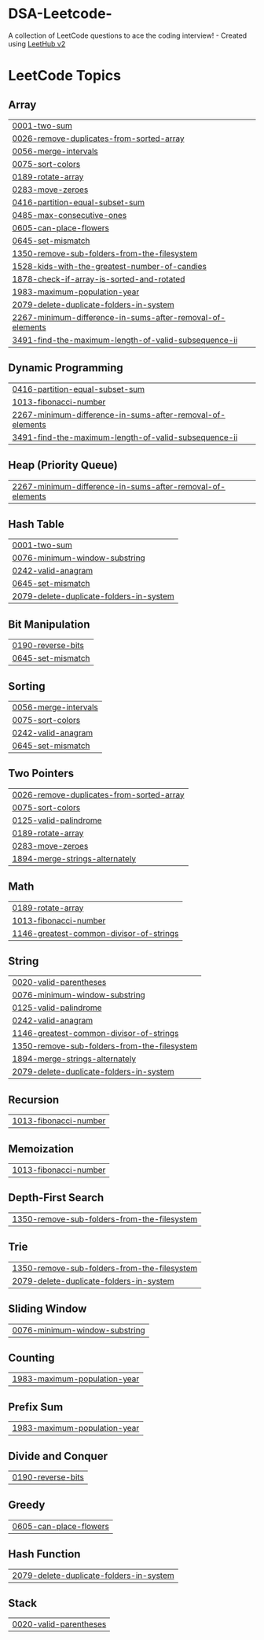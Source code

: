 # DSA-Leetcode-
A collection of LeetCode questions to ace the coding interview! - Created using [LeetHub v2](https://github.com/arunbhardwaj/LeetHub-2.0)

<!---LeetCode Topics Start-->
# LeetCode Topics
## Array
|  |
| ------- |
| [0001-two-sum](https://github.com/Praveen-koujalagi/DSA-Leetcode-/tree/master/0001-two-sum) |
| [0026-remove-duplicates-from-sorted-array](https://github.com/Praveen-koujalagi/DSA-Leetcode-/tree/master/0026-remove-duplicates-from-sorted-array) |
| [0056-merge-intervals](https://github.com/Praveen-koujalagi/DSA-Leetcode-/tree/master/0056-merge-intervals) |
| [0075-sort-colors](https://github.com/Praveen-koujalagi/DSA-Leetcode-/tree/master/0075-sort-colors) |
| [0189-rotate-array](https://github.com/Praveen-koujalagi/DSA-Leetcode-/tree/master/0189-rotate-array) |
| [0283-move-zeroes](https://github.com/Praveen-koujalagi/DSA-Leetcode-/tree/master/0283-move-zeroes) |
| [0416-partition-equal-subset-sum](https://github.com/Praveen-koujalagi/DSA-Leetcode-/tree/master/0416-partition-equal-subset-sum) |
| [0485-max-consecutive-ones](https://github.com/Praveen-koujalagi/DSA-Leetcode-/tree/master/0485-max-consecutive-ones) |
| [0605-can-place-flowers](https://github.com/Praveen-koujalagi/DSA-Leetcode-/tree/master/0605-can-place-flowers) |
| [0645-set-mismatch](https://github.com/Praveen-koujalagi/DSA-Leetcode-/tree/master/0645-set-mismatch) |
| [1350-remove-sub-folders-from-the-filesystem](https://github.com/Praveen-koujalagi/DSA-Leetcode-/tree/master/1350-remove-sub-folders-from-the-filesystem) |
| [1528-kids-with-the-greatest-number-of-candies](https://github.com/Praveen-koujalagi/DSA-Leetcode-/tree/master/1528-kids-with-the-greatest-number-of-candies) |
| [1878-check-if-array-is-sorted-and-rotated](https://github.com/Praveen-koujalagi/DSA-Leetcode-/tree/master/1878-check-if-array-is-sorted-and-rotated) |
| [1983-maximum-population-year](https://github.com/Praveen-koujalagi/DSA-Leetcode-/tree/master/1983-maximum-population-year) |
| [2079-delete-duplicate-folders-in-system](https://github.com/Praveen-koujalagi/DSA-Leetcode-/tree/master/2079-delete-duplicate-folders-in-system) |
| [2267-minimum-difference-in-sums-after-removal-of-elements](https://github.com/Praveen-koujalagi/DSA-Leetcode-/tree/master/2267-minimum-difference-in-sums-after-removal-of-elements) |
| [3491-find-the-maximum-length-of-valid-subsequence-ii](https://github.com/Praveen-koujalagi/DSA-Leetcode-/tree/master/3491-find-the-maximum-length-of-valid-subsequence-ii) |
## Dynamic Programming
|  |
| ------- |
| [0416-partition-equal-subset-sum](https://github.com/Praveen-koujalagi/DSA-Leetcode-/tree/master/0416-partition-equal-subset-sum) |
| [1013-fibonacci-number](https://github.com/Praveen-koujalagi/DSA-Leetcode-/tree/master/1013-fibonacci-number) |
| [2267-minimum-difference-in-sums-after-removal-of-elements](https://github.com/Praveen-koujalagi/DSA-Leetcode-/tree/master/2267-minimum-difference-in-sums-after-removal-of-elements) |
| [3491-find-the-maximum-length-of-valid-subsequence-ii](https://github.com/Praveen-koujalagi/DSA-Leetcode-/tree/master/3491-find-the-maximum-length-of-valid-subsequence-ii) |
## Heap (Priority Queue)
|  |
| ------- |
| [2267-minimum-difference-in-sums-after-removal-of-elements](https://github.com/Praveen-koujalagi/DSA-Leetcode-/tree/master/2267-minimum-difference-in-sums-after-removal-of-elements) |
## Hash Table
|  |
| ------- |
| [0001-two-sum](https://github.com/Praveen-koujalagi/DSA-Leetcode-/tree/master/0001-two-sum) |
| [0076-minimum-window-substring](https://github.com/Praveen-koujalagi/DSA-Leetcode-/tree/master/0076-minimum-window-substring) |
| [0242-valid-anagram](https://github.com/Praveen-koujalagi/DSA-Leetcode-/tree/master/0242-valid-anagram) |
| [0645-set-mismatch](https://github.com/Praveen-koujalagi/DSA-Leetcode-/tree/master/0645-set-mismatch) |
| [2079-delete-duplicate-folders-in-system](https://github.com/Praveen-koujalagi/DSA-Leetcode-/tree/master/2079-delete-duplicate-folders-in-system) |
## Bit Manipulation
|  |
| ------- |
| [0190-reverse-bits](https://github.com/Praveen-koujalagi/DSA-Leetcode-/tree/master/0190-reverse-bits) |
| [0645-set-mismatch](https://github.com/Praveen-koujalagi/DSA-Leetcode-/tree/master/0645-set-mismatch) |
## Sorting
|  |
| ------- |
| [0056-merge-intervals](https://github.com/Praveen-koujalagi/DSA-Leetcode-/tree/master/0056-merge-intervals) |
| [0075-sort-colors](https://github.com/Praveen-koujalagi/DSA-Leetcode-/tree/master/0075-sort-colors) |
| [0242-valid-anagram](https://github.com/Praveen-koujalagi/DSA-Leetcode-/tree/master/0242-valid-anagram) |
| [0645-set-mismatch](https://github.com/Praveen-koujalagi/DSA-Leetcode-/tree/master/0645-set-mismatch) |
## Two Pointers
|  |
| ------- |
| [0026-remove-duplicates-from-sorted-array](https://github.com/Praveen-koujalagi/DSA-Leetcode-/tree/master/0026-remove-duplicates-from-sorted-array) |
| [0075-sort-colors](https://github.com/Praveen-koujalagi/DSA-Leetcode-/tree/master/0075-sort-colors) |
| [0125-valid-palindrome](https://github.com/Praveen-koujalagi/DSA-Leetcode-/tree/master/0125-valid-palindrome) |
| [0189-rotate-array](https://github.com/Praveen-koujalagi/DSA-Leetcode-/tree/master/0189-rotate-array) |
| [0283-move-zeroes](https://github.com/Praveen-koujalagi/DSA-Leetcode-/tree/master/0283-move-zeroes) |
| [1894-merge-strings-alternately](https://github.com/Praveen-koujalagi/DSA-Leetcode-/tree/master/1894-merge-strings-alternately) |
## Math
|  |
| ------- |
| [0189-rotate-array](https://github.com/Praveen-koujalagi/DSA-Leetcode-/tree/master/0189-rotate-array) |
| [1013-fibonacci-number](https://github.com/Praveen-koujalagi/DSA-Leetcode-/tree/master/1013-fibonacci-number) |
| [1146-greatest-common-divisor-of-strings](https://github.com/Praveen-koujalagi/DSA-Leetcode-/tree/master/1146-greatest-common-divisor-of-strings) |
## String
|  |
| ------- |
| [0020-valid-parentheses](https://github.com/Praveen-koujalagi/DSA-Leetcode-/tree/master/0020-valid-parentheses) |
| [0076-minimum-window-substring](https://github.com/Praveen-koujalagi/DSA-Leetcode-/tree/master/0076-minimum-window-substring) |
| [0125-valid-palindrome](https://github.com/Praveen-koujalagi/DSA-Leetcode-/tree/master/0125-valid-palindrome) |
| [0242-valid-anagram](https://github.com/Praveen-koujalagi/DSA-Leetcode-/tree/master/0242-valid-anagram) |
| [1146-greatest-common-divisor-of-strings](https://github.com/Praveen-koujalagi/DSA-Leetcode-/tree/master/1146-greatest-common-divisor-of-strings) |
| [1350-remove-sub-folders-from-the-filesystem](https://github.com/Praveen-koujalagi/DSA-Leetcode-/tree/master/1350-remove-sub-folders-from-the-filesystem) |
| [1894-merge-strings-alternately](https://github.com/Praveen-koujalagi/DSA-Leetcode-/tree/master/1894-merge-strings-alternately) |
| [2079-delete-duplicate-folders-in-system](https://github.com/Praveen-koujalagi/DSA-Leetcode-/tree/master/2079-delete-duplicate-folders-in-system) |
## Recursion
|  |
| ------- |
| [1013-fibonacci-number](https://github.com/Praveen-koujalagi/DSA-Leetcode-/tree/master/1013-fibonacci-number) |
## Memoization
|  |
| ------- |
| [1013-fibonacci-number](https://github.com/Praveen-koujalagi/DSA-Leetcode-/tree/master/1013-fibonacci-number) |
## Depth-First Search
|  |
| ------- |
| [1350-remove-sub-folders-from-the-filesystem](https://github.com/Praveen-koujalagi/DSA-Leetcode-/tree/master/1350-remove-sub-folders-from-the-filesystem) |
## Trie
|  |
| ------- |
| [1350-remove-sub-folders-from-the-filesystem](https://github.com/Praveen-koujalagi/DSA-Leetcode-/tree/master/1350-remove-sub-folders-from-the-filesystem) |
| [2079-delete-duplicate-folders-in-system](https://github.com/Praveen-koujalagi/DSA-Leetcode-/tree/master/2079-delete-duplicate-folders-in-system) |
## Sliding Window
|  |
| ------- |
| [0076-minimum-window-substring](https://github.com/Praveen-koujalagi/DSA-Leetcode-/tree/master/0076-minimum-window-substring) |
## Counting
|  |
| ------- |
| [1983-maximum-population-year](https://github.com/Praveen-koujalagi/DSA-Leetcode-/tree/master/1983-maximum-population-year) |
## Prefix Sum
|  |
| ------- |
| [1983-maximum-population-year](https://github.com/Praveen-koujalagi/DSA-Leetcode-/tree/master/1983-maximum-population-year) |
## Divide and Conquer
|  |
| ------- |
| [0190-reverse-bits](https://github.com/Praveen-koujalagi/DSA-Leetcode-/tree/master/0190-reverse-bits) |
## Greedy
|  |
| ------- |
| [0605-can-place-flowers](https://github.com/Praveen-koujalagi/DSA-Leetcode-/tree/master/0605-can-place-flowers) |
## Hash Function
|  |
| ------- |
| [2079-delete-duplicate-folders-in-system](https://github.com/Praveen-koujalagi/DSA-Leetcode-/tree/master/2079-delete-duplicate-folders-in-system) |
## Stack
|  |
| ------- |
| [0020-valid-parentheses](https://github.com/Praveen-koujalagi/DSA-Leetcode-/tree/master/0020-valid-parentheses) |
<!---LeetCode Topics End-->